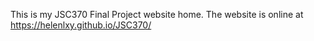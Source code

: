 This is my JSC370 Final Project website home. The website is online at https://helenlxy.github.io/JSC370/